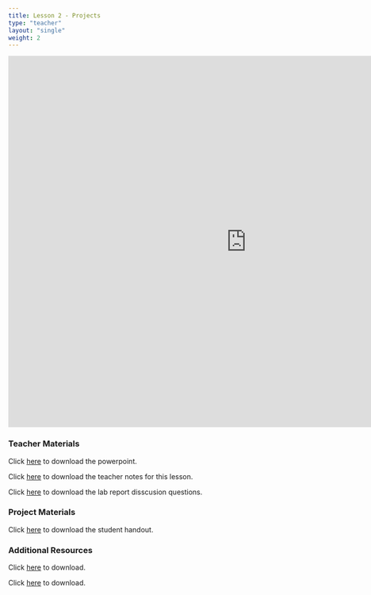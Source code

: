 ```yaml
---
title: Lesson 2 - Projects
type: "teacher" 
layout: "single"
weight: 2
---
```


<iframe src="https://docs.google.com/presentation/d/e/2PACX-1vR8BVGJH_k187WYTpzz8xLqP2os0eavSXin_50mZ4dYy1ANtOCXPCBPWu6Hf1nQ30g0N7sEUYaNROEp/embed?start=false&loop=false&delayms=3000" frameborder="0" width="960" height="749" allowfullscreen="true" mozallowfullscreen="true" webkitallowfullscreen="true"></iframe>

### Teacher Materials

Click <a href="https://docs.google.com/presentation/d/1ZP0vkJ3dCfWRZwSB_1yBzu0hdZH2p8A_fSI67XLhSZA/edit?usp=sharing" target="_blank">here</a> to download the powerpoint.

Click <a href="https://docs.google.com/document/d/1fQwR3E8Rxqq3u9qFpWwLoTrH5nvzj3a0ijgfCQGaJWA/edit?usp=sharing" target="_blank">here</a> to download the teacher notes for this lesson.

Click <a href="https://docs.google.com/document/d/1AyS1_rYW9AaPkI1QBZ-iZPleoxb8eil9_O9W4yppgVY/edit?usp=sharing" target="_blank">here</a> to download the lab report disscusion questions.

### Project Materials

Click <a href="https://docs.google.com/document/d/16wVGNGSJFc1Rjxtza9PcJGnMvkorO4FKcJtTDzS1nvY/edit?usp=sharing" target="_blank">here</a> to download the student handout.

### Additional Resources

Click <a href="https://drive.google.com/file/d/1ELvdVP2bimn86lmid7bntV1F14414M29/view?usp=sharing" target="_blank">here</a> to download.

Click <a href="https://drive.google.com/file/d/1FEbbRp43LrIfEZ2QzuyvaSlHGQn31ltZ/view?usp=sharing" target="_blank">here</a> to download.
